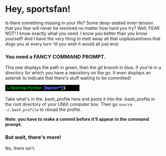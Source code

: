 # Hey, sportsfan!

Is there something missing in your life? Some deep-seated inner tension that you fear will never be resolved no matter how hard you try? Well, FEAR NOT! I know exactly what you need. I know you better than you know yourself! And I have the very thing to melt away all that unpleasantness that dogs you at every turn 'til you wish it would all just end:

### You need a FANCY COMMAND PROMPT.

This one displays the path in green, then the git branch in blue, if you're in a directory for which you have a repository on the go. It even displays an asterisk to indicate that there's stuff waiting to be committed!

![Like this!](https://github.com/jimbobsweeney/fancy_command_prompt/blob/master/screenshot.png)

Take what's in the .bash_profile here and paste it into the .bash_profile in the root directory of your UNIX computer box. Then go `source ~/.bash_profile` to reload the profile.

**Note: you have to make a commit before it'll appear in the command prompt.**

### But wait, there's more!

No, there isn't.